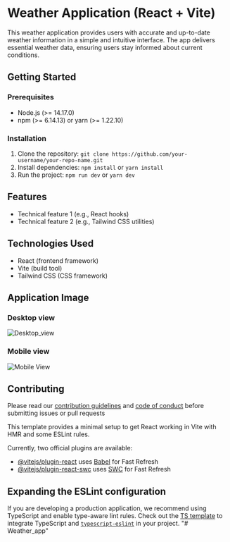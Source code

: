 # Weather Application (React + Vite)

This weather application provides users with accurate and up-to-date weather information in a simple and intuitive interface. The app delivers essential weather data, ensuring users stay informed about current conditions.

## Getting Started
### Prerequisites
* Node.js (>= 14.17.0)
* npm (>= 6.14.13) or yarn (>= 1.22.10)

### Installation
1. Clone the repository: `git clone https://github.com/your-username/your-repo-name.git`
2. Install dependencies: `npm install` or `yarn install`
3. Run the project: `npm run dev` or `yarn dev`

## Features
* Technical feature 1 (e.g., React hooks)
* Technical feature 2 (e.g., Tailwind CSS utilities)

## Technologies Used
* React (frontend framework)
* Vite (build tool)
* Tailwind CSS (CSS framework)

## Application Image
### Desktop view
![Desktop_view](https://github.com/user-attachments/assets/f4d09492-1653-47dc-8a77-2ac984f29844)

### Mobile view
![Mobile View](https://github.com/user-attachments/assets/1641218f-7c03-4639-b6b6-931c0910b440)


## Contributing
Please read our [contribution guidelines](CONTRIBUTING.md) and [code of conduct](CODE_OF_CONDUCT.md) before submitting issues or pull requests

This template provides a minimal setup to get React working in Vite with HMR and some ESLint rules.

Currently, two official plugins are available:

- [@vitejs/plugin-react](https://github.com/vitejs/vite-plugin-react/blob/main/packages/plugin-react/README.md) uses [Babel](https://babeljs.io/) for Fast Refresh
- [@vitejs/plugin-react-swc](https://github.com/vitejs/vite-plugin-react-swc) uses [SWC](https://swc.rs/) for Fast Refresh

## Expanding the ESLint configuration

If you are developing a production application, we recommend using TypeScript and enable type-aware lint rules. Check out the [TS template](https://github.com/vitejs/vite/tree/main/packages/create-vite/template-react-ts) to integrate TypeScript and [`typescript-eslint`](https://typescript-eslint.io) in your project.
"# Weather_app" 
